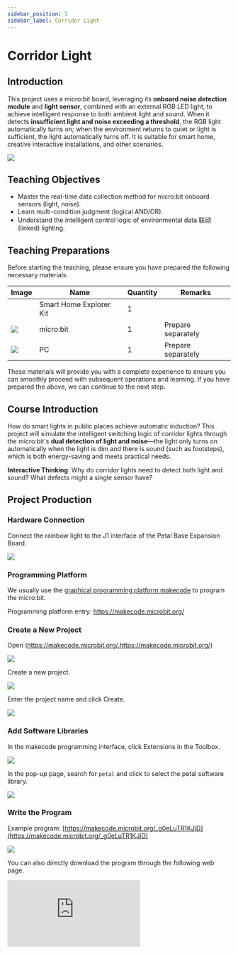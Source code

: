 ```yaml
---
sidebar_position: 5
sidebar_label: Corridor Light
---
```


# Corridor Light

## Introduction

This project uses a micro:bit board, leveraging its **onboard noise detection module** and **light sensor**, combined with an external RGB LED light, to achieve intelligent response to both ambient light and sound. When it detects **insufficient light and noise exceeding a threshold**, the RGB light automatically turns on; when the environment returns to quiet or light is sufficient, the light automatically turns off. It is suitable for smart home, creative interactive installations, and other scenarios.

![](https://wiki-media-ef.oss-cn-hongkong.aliyuncs.com/docs/microbit/petal-series/petal-smart-home-explorer-kit/images/case-03-01.png)

## Teaching Objectives

- Master the real-time data collection method for micro:bit onboard sensors (light, noise).
- Learn multi-condition judgment (logical AND/OR).
- Understand the intelligent control logic of environmental data 联动 (linked) lighting.

## Teaching Preparations

Before starting the teaching, please ensure you have prepared the following necessary materials:

| **Image**                                                    | **Name**                | **Quantity** | **Remarks**        |
| --- | --- | --- | --- |
| <!-- 套装产品图 -->| Smart Home Explorer Kit | 1 |  |
| ![](https://wiki-media-ef.oss-cn-hongkong.aliyuncs.com/docs/microbit/interesting-case/cutebot-fun-football-game-kit/cases-libraries/images/microbit.png) | micro:bit | 1 | Prepare separately |
| ![](https://wiki-media-ef.oss-cn-hongkong.aliyuncs.com/docs/microbit/interesting-case/cutebot-fun-football-game-kit/cases-libraries/images/pc.png) | PC | 1 | Prepare separately |

These materials will provide you with a complete experience to ensure you can smoothly proceed with subsequent operations and learning. If you have prepared the above, we can continue to the next step.

## Course Introduction

How do smart lights in public places achieve automatic induction? This project will simulate the intelligent switching logic of corridor lights through the micro:bit's **dual detection of light and noise**—the light only turns on automatically when the light is dim and there is sound (such as footsteps), which is both energy-saving and meets practical needs.



**Interactive Thinking**: Why do corridor lights need to detect both light and sound? What defects might a single sensor have?

## Project Production

### Hardware Connection

Connect the rainbow light to the J1 interface of the Petal Base Expansion Board.

![](https://wiki-media-ef.oss-cn-hongkong.aliyuncs.com/docs/microbit/petal-series/petal-smart-home-explorer-kit/images/case-03-02.png)

### Programming Platform

We usually use the [graphical programming platform makecode](https://makecode.microbit.org/) to program the micro:bit.



Programming platform entry: https://makecode.microbit.org/

### Create a New Project

Open (https://makecode.microbit.org/.https://makecode.microbit.org/)

![](https://wiki-media-ef.oss-cn-hongkong.aliyuncs.com/docs/microbit/interesting-case/cutebot-fun-football-game-kit/cases-libraries/images/makecode.png)

Create a new project.

![](https://wiki-media-ef.oss-cn-hongkong.aliyuncs.com/docs/microbit/interesting-case/cutebot-fun-football-game-kit/cases-libraries/images/makecode-new-project-01.png)

Enter the project name and click Create.

![](https://wiki-media-ef.oss-cn-hongkong.aliyuncs.com/docs/microbit/interesting-case/cutebot-fun-football-game-kit/cases-libraries/images/makecode-new-project-02.png)

### Add Software Libraries

In the makecode programming interface, click Extensions in the Toolbox.

![](https://wiki-media-ef.oss-cn-hongkong.aliyuncs.com/docs/microbit/interesting-case/classroom-science-pack/images/classroom-science-pack-add-extensions-02.png)

In the pop-up page, search for `petal` and click to select the petal software library.


![](https://wiki-media-ef.oss-cn-hongkong.aliyuncs.com/docs/microbit/petal-series/petal-smart-home-explorer-kit/images/add-petal.png)

### Write the Program

Example program: [https://makecode.microbit.org/_g0eLuTR1KJjD](https://makecode.microbit.org/_g0eLuTR1KJjD)

![](https://wiki-media-ef.oss-cn-hongkong.aliyuncs.com/docs/microbit/petal-series/petal-smart-home-explorer-kit/images/case-03-03.png)

You can also directly download the program through the following web page.

<div
    style={{
        position: 'relative',
        paddingBottom: '60%',
        overflow: 'hidden',
    }}
>
    <iframe
        src="https://makecode.microbit.org/_g0eLuTR1KJjD"
        frameborder="0"
        sandbox="allow-popups allow-forms allow-scripts allow-same-origin"
        style={{
            position: 'absolute',
            width: '100%',
            height: '100%',
        }}
    />
</div>




### How to Download the Program to micro:bit?

Connect the PC to the micro:bit V2 using a USB cable.

![](https://wiki-media-ef.oss-cn-hongkong.aliyuncs.com/docs/microbit/interesting-case/microbit-smart-climate-kit/cases-libraries/images/connect-microbit.gif)

After a successful connection, a drive named `MICROBIT` will be recognized on the computer.

![](https://wiki-media-ef.oss-cn-hongkong.aliyuncs.com/docs/microbit/interesting-case/microbit-smart-climate-kit/cases-libraries/images/microbit-drive.png)

Click the icon in the lower left corner![](https://wiki-media-ef.oss-cn-hongkong.aliyuncs.com/docs/microbit/interesting-case/microbit-smart-climate-kit/cases-libraries/images/download-01.png)，and select`Connect Device`。

![](https://wiki-media-ef.oss-cn-hongkong.aliyuncs.com/docs/microbit/interesting-case/microbit-smart-climate-kit/cases-libraries/images/download-02.png)

Click![](https://wiki-media-ef.oss-cn-hongkong.aliyuncs.com/docs/microbit/interesting-case/microbit-smart-climate-kit/cases-libraries/images/download-03.png)。

![](https://wiki-media-ef.oss-cn-hongkong.aliyuncs.com/docs/microbit/interesting-case/microbit-smart-climate-kit/cases-libraries/images/download-04.png)

Click![](https://wiki-media-ef.oss-cn-hongkong.aliyuncs.com/docs/microbit/interesting-case/microbit-smart-climate-kit/cases-libraries/images/download-05.png)。

![](https://wiki-media-ef.oss-cn-hongkong.aliyuncs.com/docs/microbit/interesting-case/microbit-smart-climate-kit/cases-libraries/images/download-06.png)

In the pop-up window, select `BBC micro:bit CMSIS-DAP`, then select *Connect*. The micro:bit is now successfully connected.

![](https://wiki-media-ef.oss-cn-hongkong.aliyuncs.com/docs/microbit/interesting-case/microbit-smart-climate-kit/cases-libraries/images/download-07.png)

Click to download the program.

![](https://wiki-media-ef.oss-cn-hongkong.aliyuncs.com/docs/microbit/interesting-case/microbit-smart-climate-kit/cases-libraries/images/download-08.png)

### Results

After powering on, the corridor light automatically turns the LED light on or off based on light intensity and ambient sound.

![](https://wiki-media-ef.oss-cn-hongkong.aliyuncs.com/docs/microbit/petal-series/petal-smart-home-explorer-kit/images/case-03.gif)

## Extended Knowledge

**Application Scenario Extensions of Corridor Lights**

### 一、Residential Corridors

- **Basic function**: Automatically turns on at night when light is dim and there is sound (e.g., footsteps), and turns off when quiet/dawn.
- **Optimization**: Add a 10-30 second delay to turn off the light to avoid frequent triggering.

### 二、Hospitals/Nursing Homes

- **Core needs**: Mute mode (replace noise detection with human infrared) to avoid disturbing patients.
- **Upgrade**: Corridor lights flash to guide the direction in case of emergency calls.

### 三、Industrial Factories

- **Special needs**: Dust and vibration resistance, warning for dangerous areas.
- **Solution**: Replace light sensors with infrared tubes, and turn on red warning lights when equipment is running.

### 四、Campuses/Office Buildings

- **High-frequency scenarios**: Large human flow, requiring dynamic brightness adjustment.
- **Optimization**: The louder the noise, the brighter the light; switch to green evacuation guidance light during fires.
